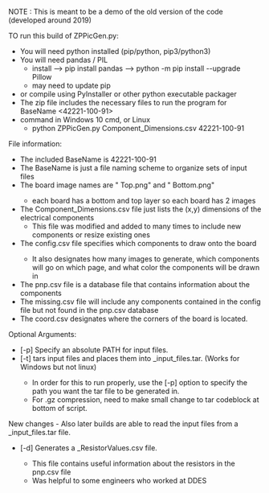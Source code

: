 NOTE : This is meant to be a demo of the old version of the code (developed around 2019)


TO run this build of ZPPicGen.py:
  - You will need python installed (pip/python, pip3/python3)
  - You will need pandas / PIL
    - install --> pip install pandas
              --> python -m pip install --upgrade Pillow
    - may need to update pip
  - or compile using PyInstaller or other python executable packager
  - The zip file includes the necessary files to run the program for BaseName <42221-100-91>
  - command in Windows 10 cmd, or Linux
    - python ZPPicGen.py Component_Dimensions.csv 42221-100-91

File information:
  - The included BaseName is 42221-100-91
  - The BaseName is just a file naming scheme to organize sets of input files
  - The board image names are "<BaseName> Top.png" and "<BaseName> Bottom.png"
    - each board has a bottom and top layer so each board has 2 images
  - The Component_Dimensions.csv file just lists the (x,y) dimensions of the electrical components
    - This file was modified and added to many times to include new components or resize existing ones
  - The <BaseName> config.csv file specifies which components to draw onto the board
    - It also designates how many images to generate, which components will go on which page, and what color the
      components will be drawn in
  - The <BaseName> pnp.csv file is a database file that contains information about the components
  - The <BaseName> missing.csv file will include any components contained in the config file but not found in the
    <BaseName> pnp.csv database
  - The <BaseName> coord.csv designates where the corners of the board is located.

Optional Arguments:
  - [-p] Specify an absolute PATH for input files.
  - [-t] tars input files and places them into <BaseName>_input_files.tar. (Works for Windows but not linux)
    - In order for this to run properly, use the [-p] option to specify the path you want the tar file to be
      generated in.
    - For .gz compression, need to make small change to tar codeblock at bottom of script.
      
New changes
    - Also later builds are able to read the input files from a <BaseName>_input_files.tar file.
  - [-d] Generates a <BaseName>_ResistorValues.csv file.
    - This file contains useful information about the resistors in the <BaseName> pnp.csv file
    - Was helpful to some engineers who worked at DDES
